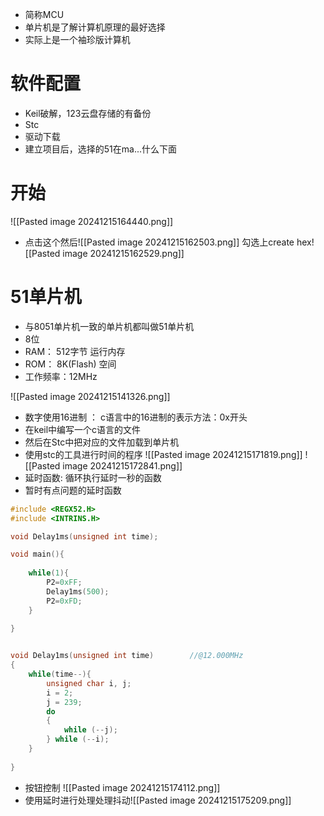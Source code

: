 - 简称MCU
- 单片机是了解计算机原理的最好选择
- 实际上是一个袖珍版计算机
# 软件配置
- Keil破解，123云盘存储的有备份
- Stc
- 驱动下载
- 建立项目后，选择的51在ma...什么下面

# 开始

![[Pasted image 20241215164440.png]]

- 点击这个然后![[Pasted image 20241215162503.png]]
勾选上create hex![[Pasted image 20241215162529.png]]


# 51单片机
- 与8051单片机一致的单片机都叫做51单片机
- 8位
- RAM： 512字节     运行内存
- ROM： 8K(Flash)  空间
- 工作频率：12MHz

![[Pasted image 20241215141326.png]]

- 数字使用16进制       ： c语言中的16进制的表示方法：0x开头
- 在keil中编写一个c语言的文件
- 然后在Stc中把对应的文件加载到单片机
- 使用stc的工具进行时间的程序
![[Pasted image 20241215171819.png]]
![[Pasted image 20241215172841.png]]
- 延时函数:  循环执行延时一秒的函数
- 暂时有点问题的延时函数
```c
#include <REGX52.H>
#include <INTRINS.H>

void Delay1ms(unsigned int time);

void main(){
	
	while(1){
		P2=0xFF;
		Delay1ms(500);
		P2=0xFD;
	}
		
}


void Delay1ms(unsigned int time)		//@12.000MHz
{
	while(time--){
		unsigned char i, j;
		i = 2;
		j = 239;
		do
		{
			while (--j);
		} while (--i);
	}
	
}
```

- 按钮控制
![[Pasted image 20241215174112.png]]
- 使用延时进行处理处理抖动![[Pasted image 20241215175209.png]]

